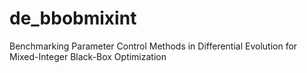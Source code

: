 # de_bbobmixint
Benchmarking Parameter Control Methods in Differential Evolution for Mixed-Integer Black-Box Optimization
